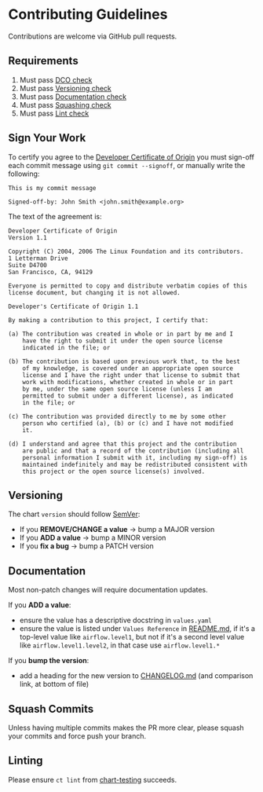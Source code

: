 # Contributing Guidelines

Contributions are welcome via GitHub pull requests.

## Requirements

1. Must pass [DCO check](#sign-your-work)
1. Must pass [Versioning check](#versioning)
1. Must pass [Documentation check](#documentation)
1. Must pass [Squashing check](#squash-commits)
1. Must pass [Lint check](#linting)

## Sign Your Work

To certify you agree to the [Developer Certificate of Origin](https://developercertificate.org/) you must sign-off each commit message using `git commit --signoff`, or manually write the following:
```text
This is my commit message

Signed-off-by: John Smith <john.smith@example.org>
```

The text of the agreement is:
```text
Developer Certificate of Origin
Version 1.1

Copyright (C) 2004, 2006 The Linux Foundation and its contributors.
1 Letterman Drive
Suite D4700
San Francisco, CA, 94129

Everyone is permitted to copy and distribute verbatim copies of this
license document, but changing it is not allowed.

Developer's Certificate of Origin 1.1

By making a contribution to this project, I certify that:

(a) The contribution was created in whole or in part by me and I
    have the right to submit it under the open source license
    indicated in the file; or

(b) The contribution is based upon previous work that, to the best
    of my knowledge, is covered under an appropriate open source
    license and I have the right under that license to submit that
    work with modifications, whether created in whole or in part
    by me, under the same open source license (unless I am
    permitted to submit under a different license), as indicated
    in the file; or

(c) The contribution was provided directly to me by some other
    person who certified (a), (b) or (c) and I have not modified
    it.

(d) I understand and agree that this project and the contribution
    are public and that a record of the contribution (including all
    personal information I submit with it, including my sign-off) is
    maintained indefinitely and may be redistributed consistent with
    this project or the open source license(s) involved.
```

## Versioning

The chart `version` should follow [SemVer](https://semver.org/):
- If you __REMOVE/CHANGE a value__ → bump a MAJOR version
- If you __ADD a value__ → bump a MINOR version
- If you __fix a bug__ → bump a PATCH version

## Documentation

Most non-patch changes will require documentation updates.

If you __ADD a value__:
- ensure the value has a descriptive docstring in `values.yaml`
- ensure the value is listed under `Values Reference` in [README.md](README.md#values-reference), if it's a top-level value like `airflow.level1`, but not if it's a second level value like `airflow.level1.level2`, in that case use `airflow.level1.*`

If you __bump the version__:
- add a heading for the new version to [CHANGELOG.md](CHANGELOG.md) (and comparison link, at bottom of file)

## Squash Commits

Unless having multiple commits makes the PR more clear, please squash your commits and force push your branch.

## Linting

Please ensure `ct lint` from [chart-testing](https://github.com/helm/chart-testing) succeeds.
